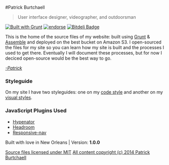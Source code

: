 #Patrick Burtchaell
 > User interface designer, videographer, and outdoorsman
 
[![Built with Grunt](https://cdn.gruntjs.com/builtwith.png)](http://gruntjs.com/) [![endorse](https://api.coderwall.com/pb/endorsecount.png)](https://coderwall.com/pb) [![Bitdeli Badge](https://d2weczhvl823v0.cloudfront.net/pburtchaell/site-assemble/trend.png)](https://bitdeli.com/free "Bitdeli Badge")

This is the home of the source files of my website: built using [Grunt]() & [Assemble]() and deployed on the best bucket on Amazon S3. I open-sourced the files for my site so you can learn how my site is built and the processes I used to get there. Eventually I will document these processes, but for now I deciced open-source would be the best way to go.

_[-Patrick](http://twitter.com/pburtchaell)_

### Styleguide
On my site I have two styleguides: one on my [code style](http://pburtchaell.com/styleguide) and another on my [visual styles]().

### JavaScript Plugins Used
- [Hypenator]()
- [Headroom]()
- [Responsive-nav]()

Built with love in New Orleans | Version: **1.0.0**

[Source files licensed under MIT](http://pb.mit-license.org/) 
[All content copyright (c) 2014 Patrick Burtchaell](http://pburtchaell.com/legal/)
